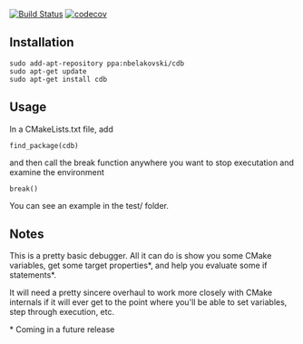 [![Build Status](https://travis-ci.com/nbelakovski/cdb.svg?branch=master)](https://travis-ci.com/nbelakovski/cdb) [![codecov](https://codecov.io/gh/nbelakovski/cdb/branch/master/graph/badge.svg)](https://codecov.io/gh/nbelakovski/cdb)



## Installation

```
sudo add-apt-repository ppa:nbelakovski/cdb
sudo apt-get update
sudo apt-get install cdb
```

## Usage

In a CMakeLists.txt file, add

`find_package(cdb)`

and then call the break function anywhere you want to stop executation and examine the environment

`break()`

You can see an example in the test/ folder.

## Notes

This is a pretty basic debugger. All it can do is show you some CMake variables, get some target properties*, and help you evaluate some if statements*.

It will need a pretty sincere overhaul to work more closely with CMake internals if it will ever get to the point where you'll be able to set variables, step through execution, etc.


\* Coming in a future release

